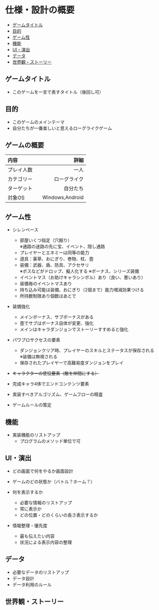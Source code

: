 # 仕様・設計の概要

* [ゲームタイトル](#ゲームタイトル)
* [目的](#目的)
* [ゲーム性](#ゲーム性)
* [機能](#機能)
* [UI・演出](#UI・演出)
* [データ](#データ)
* [世界観・ストーリー](#世界観・ストーリー)

## ゲームタイトル

* このゲームを一言で表すタイトル（後回し可）

## 目的

* このゲームのメインテーマ
* 自分たちが一番楽しいと思えるローグライクゲーム

## ゲームの概要

|内容    |詳細           |
|:----------|-------------:|
|プレイ人数　|           一人|
|カテゴリー　|　  ローグライク|
|ターゲット  |        自分たち|
|対象OS     | Windows,Android|

## ゲーム性

* シレンベース
  * 部屋いくつ指定（穴掘り）  
  ※通路の迷路の先に宝、イベント、隠し通路
  * プレイヤーとエネミーは同等の能力
  * 道具：薬草、おにぎり、巻物、杖、壺
  * 装備：武器、盾、防具、アクセサリ  
  ※ボスなどがドロップ、擬人化する
  ※ボーナス、シリーズ装備
  * イベントマス（お助けキャラシンボル）あり（良い、悪いあり）
  * 装備毎のイベントマスあり
  * 持ち込み可能は装備、おにぎり（2個まで）能力増減効果つける
  * 所持数制限あり個数はあとで
* 装備強化
  * メインボーナス、サブボーナスがある
  * 壺でサブはボーナス自体が変更、強化
  * メインはキャラダンジョンでストーリーすすめると強化
* パワプロサクセスの要素
  * ダンジョンクリア時、プレイヤーのスキルとステータスが保存される  
  ※装備は無視される
  * 保存されたプレイヤーで高難易度ダンジョンをプレイ
* ~~キャラクターの使役要素（敵を仲間にする）~~
* 完成キャラ4体でエンドコンテンツ要素

* 実装すべきアルゴリズム、ゲームフローの精査
* ゲームルールの策定

## 機能

* 実装機能のリストアップ
  * プログラムのメソッド単位で可

## UI・演出

* どの画面で何をやるか画面設計

* ゲームのどの状態か（バトル？ホーム？）
* 何を表示するか
  * 必要な情報のリストアップ
  * 常に表示か
  * どの位置・どのくらいの長さ表示するか
* 情報整理・優先度
  * 最も伝えたい内容
  * 状況による表示内容の整理

## データ

* 必要なデータのリストアップ
* データ設計
* データ利用のルール

## 世界観・ストーリー
